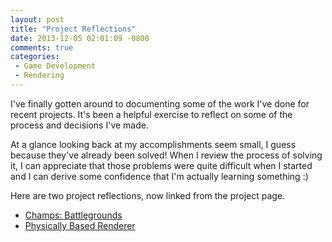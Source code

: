 ```yaml
---
layout: post
title: "Project Reflections"
date: 2013-12-05 02:01:09 -0800
comments: true
categories:
 - Game Development
 - Rendering
---
```


I've finally gotten around to documenting some of the work I've done for recent projects. It's been a helpful exercise to reflect on some of the process and decisions I've made.

At a glance looking back at my accomplishments seem small, I guess because they've already been solved! When I review the process of solving it, I can appreciate that those problems were quite difficult when I started and I can derive some confidence that I'm actually learning something :)

Here are two project reflections, now linked from the project page.

* [Champs: Battlegrounds](/projects/champs.html)
* [Physically Based Renderer](/projects/spbr.html)
